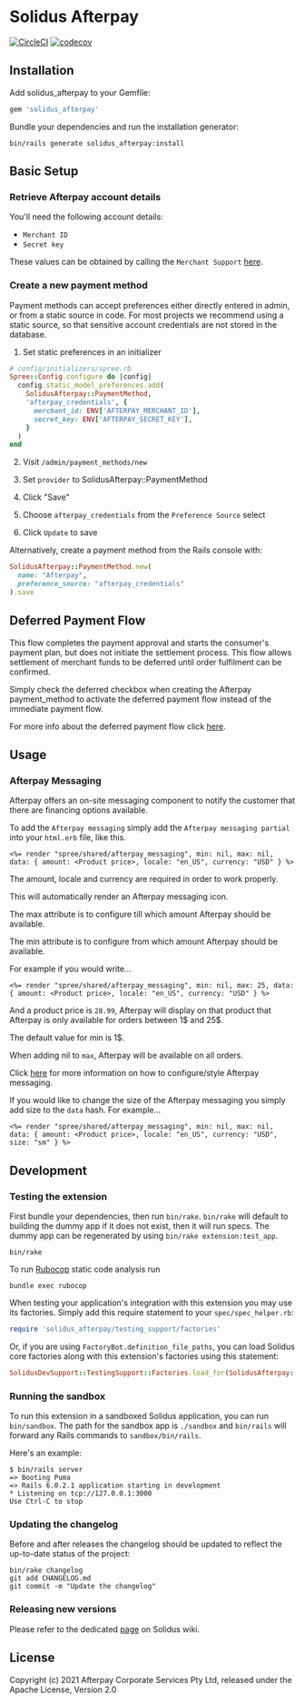 # Solidus Afterpay

[![CircleCI](https://circleci.com/gh/solidusio-contrib/solidus_afterpay.svg?style=shield)](https://circleci.com/gh/solidusio-contrib/solidus_afterpay)
[![codecov](https://codecov.io/gh/solidusio-contrib/solidus_afterpay/branch/master/graph/badge.svg)](https://codecov.io/gh/solidusio-contrib/solidus_afterpay)

<!-- Explain what your extension does. -->

## Installation

Add solidus_afterpay to your Gemfile:

```ruby
gem 'solidus_afterpay'
```

Bundle your dependencies and run the installation generator:

```shell
bin/rails generate solidus_afterpay:install
```
## Basic Setup

### Retrieve Afterpay account details
You'll need the following account details:
- `Merchant ID`
- `Secret key`

These values can be obtained by calling the `Merchant Support` [here](https://developers.afterpay.com/afterpay-online/docs/merchant-support).

### Create a new payment method
Payment methods can accept preferences either directly entered in admin, or from a static source in code. For most projects we recommend using a static source, so that sensitive account credentials are not stored in the database.

1. Set static preferences in an initializer
  ```ruby
  # config/initializers/spree.rb
  Spree::Config.configure do |config|
    config.static_model_preferences.add(
      SolidusAfterpay::PaymentMethod,
      'afterpay_credentials', {
        merchant_id: ENV['AFTERPAY_MERCHANT_ID'],
        secret_key: ENV['AFTERPAY_SECRET_KEY'],
      }
    )
  end
  ```

2. Visit `/admin/payment_methods/new`

3. Set `provider` to SolidusAfterpay::PaymentMethod

4. Click "Save"

5. Choose `afterpay_credentials` from the `Preference Source` select

6. Click `Update` to save

Alternatively, create a payment method from the Rails console with:
```ruby
SolidusAfterpay::PaymentMethod.new(
  name: "Afterpay",
  preference_source: "afterpay_credentials"
).save
```
## Deferred Payment Flow

This flow completes the payment approval and starts the consumer's payment plan, but does not initiate the settlement process. This flow allows settlement of merchant funds to be deferred until order fulfilment can be confirmed.

Simply check the deferred checkbox when creating the Afterpay payment_method to activate the deferred payment flow instead of the immediate payment flow.

For more info about the deferred payment flow click [here](https://developers.afterpay.com/afterpay-online/reference#deferred-payment-flow).

## Usage

### Afterpay Messaging

Afterpay offers an on-site messaging component to notify the customer that there are financing options available.

To add the `Afterpay messaging` simply add the `Afterpay messaging partial` into your `html.erb` file, like this.

```erb
<%= render "spree/shared/afterpay_messaging", min: nil, max: nil, data: { amount: <Product price>, locale: "en_US", currency: "USD" } %>
```
The amount, locale and currency are required in order to work properly.

This will automatically render an Afterpay messaging icon.

The max attribute is to configure till which amount Afterpay should be available.

The min attribute is to configure from which amount Afterpay should be available.

For example if you would write...

```erb
<%= render "spree/shared/afterpay_messaging", min: nil, max: 25, data: { amount: <Product price>, locale: "en_US", currency: "USD" } %>
```
And a product price is `28.99`, Afterpay will display on that product that Afterpay is only available for orders between 1$ and 25$.

The default value for min is 1$.

When adding nil to `max`, Afterpay will be available on all orders.

Click [here](https://developers.afterpay.com/afterpay-online/docs/advanced-usage) for more information on how to configure/style Afterpay messaging.

If you would like to change the size of the Afterpay messaging you simply add size to the `data` hash. For example...

```erb
<%= render "spree/shared/afterpay_messaging", min: nil, max: nil, data: { amount: <Product price>, locale: "en_US", currency: "USD", size: "sm" } %>
```

## Development

### Testing the extension

First bundle your dependencies, then run `bin/rake`. `bin/rake` will default to building the dummy
app if it does not exist, then it will run specs. The dummy app can be regenerated by using
`bin/rake extension:test_app`.

```shell
bin/rake
```

To run [Rubocop](https://github.com/bbatsov/rubocop) static code analysis run

```shell
bundle exec rubocop
```

When testing your application's integration with this extension you may use its factories.
Simply add this require statement to your `spec/spec_helper.rb`:

```ruby
require 'solidus_afterpay/testing_support/factories'
```

Or, if you are using `FactoryBot.definition_file_paths`, you can load Solidus core
factories along with this extension's factories using this statement:

```ruby
SolidusDevSupport::TestingSupport::Factories.load_for(SolidusAfterpay::Engine)
```

### Running the sandbox

To run this extension in a sandboxed Solidus application, you can run `bin/sandbox`. The path for
the sandbox app is `./sandbox` and `bin/rails` will forward any Rails commands to
`sandbox/bin/rails`.

Here's an example:

```
$ bin/rails server
=> Booting Puma
=> Rails 6.0.2.1 application starting in development
* Listening on tcp://127.0.0.1:3000
Use Ctrl-C to stop
```

### Updating the changelog

Before and after releases the changelog should be updated to reflect the up-to-date status of
the project:

```shell
bin/rake changelog
git add CHANGELOG.md
git commit -m "Update the changelog"
```

### Releasing new versions

Please refer to the dedicated [page](https://github.com/solidusio/solidus/wiki/How-to-release-extensions) on Solidus wiki.

## License

Copyright (c) 2021 Afterpay Corporate Services Pty Ltd, released under the Apache License, Version 2.0
